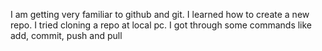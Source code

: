 I am getting very familiar to github and git.
I learned how to create a new repo.
I tried cloning a repo at local pc.
I got through some commands like add, commit, push and pull

